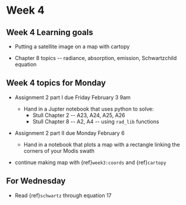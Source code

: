 # Week 4

## Week 4 Learning goals

* Putting a satellite image on a map with cartopy

* Chapter 8 topics -- radiance, absorption, emission, Schwartzchild equation

## Week 4 topics for Monday

  * Assignment 2 part I due Friday February 3 9am
    - Hand in a Jupter notebook that uses python to solve:
      - Stull Chapter 2 -- A23, A24, A25, A26
      - Stull Chapter 8 -- A2, A4 -- using `rad_lib` functions

  * Assignment 2 part II due Monday February 6
    - Hand in a notebook that plots a map with a rectangle linking the corners
      of your Modis swath

- continue making map with {ref}`week3:coords` and {ref}`cartopy`




## For Wednesday

  * Read {ref}`schwartz`  through equation 17


